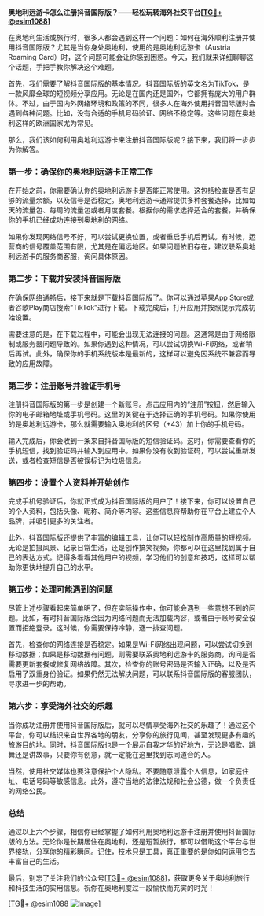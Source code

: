 **奥地利远游卡怎么注册抖音国际版？——轻松玩转海外社交平台[[TG💪+ @esim1088](https://t.me/s/esim1088)]**

在奥地利生活或旅行时，很多人都会遇到这样一个问题：如何在海外顺利注册并使用抖音国际版？尤其是当你身处奥地利，使用的是奥地利远游卡（Austria Roaming Card）时，这个问题可能会让你感到困惑。今天，我们就来详细聊聊这个话题，手把手教你解决这个难题。

首先，我们需要了解抖音国际版的基本情况。抖音国际版的英文名为TikTok，是一款风靡全球的短视频分享应用。无论是在国内还是国外，它都拥有庞大的用户群体。不过，由于国内外网络环境和政策的不同，很多人在海外使用抖音国际版时会遇到各种问题。比如，没有合适的手机号码验证、网络不稳定等。这些问题在奥地利这样的欧洲国家尤为常见。

那么，我们该如何利用奥地利远游卡来注册抖音国际版呢？接下来，我们将一步步为你解答。

### 第一步：确保你的奥地利远游卡正常工作

在开始之前，你需要确认你的奥地利远游卡是否能正常使用。这包括检查是否有足够的流量余额，以及信号是否稳定。奥地利远游卡通常提供多种套餐选择，比如每天的流量包、每周的流量包或者月度套餐。根据你的需求选择适合的套餐，并确保你的手机已经成功连接到奥地利的网络。

如果你发现网络信号不好，可以尝试更换位置，或者重启手机后再试。有时候，运营商的信号覆盖范围有限，尤其是在偏远地区。如果问题依旧存在，建议联系奥地利远游卡的服务商客服，询问具体原因。

### 第二步：下载并安装抖音国际版

在确保网络通畅后，接下来就是下载抖音国际版了。你可以通过苹果App Store或者谷歌Play商店搜索“TikTok”进行下载。下载完成后，打开应用并按照提示完成初始设置。

需要注意的是，在下载过程中，可能会出现无法连接的问题。这通常是由于网络限制或服务器问题导致的。如果你遇到这种情况，可以尝试切换Wi-Fi网络，或者稍后再试。此外，确保你的手机系统版本是最新的，这样可以避免因系统不兼容而导致的应用故障。

### 第三步：注册账号并验证手机号

注册抖音国际版的第一步是创建一个新账号。点击应用内的“注册”按钮，然后输入你的电子邮箱地址或手机号码。这里的关键在于选择正确的手机号码。如果你使用的是奥地利远游卡，那么就需要输入奥地利的区号（+43）加上你的手机号码。

输入完成后，你会收到一条来自抖音国际版的短信验证码。这时，你需要查看你的手机短信，找到验证码并输入到应用中。如果你没有收到验证码，可以尝试重新发送，或者检查短信是否被误标记为垃圾信息。

### 第四步：设置个人资料并开始创作

完成手机号验证后，你就正式成为抖音国际版的用户了！接下来，你可以设置自己的个人资料，包括头像、昵称、简介等内容。这些信息将帮助你在平台上建立个人品牌，并吸引更多的关注者。

此外，抖音国际版还提供了丰富的编辑工具，让你可以轻松制作高质量的短视频。无论是拍摄风景、记录日常生活，还是创作搞笑视频，你都可以在这里找到属于自己的表达方式。记得多看看其他用户的视频，学习他们的创意和技巧，这样可以帮助你更快地提升自己的水平。

### 第五步：处理可能遇到的问题

尽管上述步骤看起来简单明了，但在实际操作中，你可能会遇到一些意想不到的问题。比如，有时抖音国际版会因为网络问题而无法加载内容，或者由于账号安全设置而拒绝登录。这时候，你需要保持冷静，逐一排查问题。

首先，检查你的网络连接是否稳定。如果是Wi-Fi网络出现问题，可以尝试切换到移动数据；如果是移动数据有问题，则需要联系奥地利远游卡的服务商，询问是否需要更新套餐或修复网络故障。其次，检查你的账号密码是否输入正确，以及是否启用了双重身份验证。如果仍然无法解决问题，可以联系抖音国际版的客服团队，寻求进一步的帮助。

### 第六步：享受海外社交的乐趣

当你成功注册并使用抖音国际版后，就可以尽情享受海外社交的乐趣了！通过这个平台，你可以结识来自世界各地的朋友，分享你的旅行见闻，甚至发现更多有趣的旅游目的地。同时，抖音国际版也是一个展示自我才华的好地方，无论是唱歌、跳舞还是讲故事，只要你有创意，就一定能在这里找到志同道合的人。

当然，使用社交媒体也要注意保护个人隐私。不要随意泄露个人信息，如家庭住址、电话号码等敏感信息。此外，遵守当地的法律法规和社会公德，做一个负责任的网络公民。

### 总结

通过以上六个步骤，相信你已经掌握了如何利用奥地利远游卡注册并使用抖音国际版的方法。无论你是长期居住在奥地利，还是短暂旅行，都可以借助这个平台与世界接轨，分享你的精彩瞬间。记住，技术只是工具，真正重要的是你如何运用它去丰富自己的生活。

最后，别忘了关注我们的公众号[[TG💪+ @esim1088](https://t.me/s/esim1088)]，获取更多关于奥地利旅行和科技生活的实用信息。祝你在奥地利度过一段愉快而充实的时光！

[[TG💪+ @esim1088](https://t.me/s/esim1088) ![Image](https://i.postimg.cc/4NQfJmqS/Snipaste-2025-05-13-00-14-12.png)]